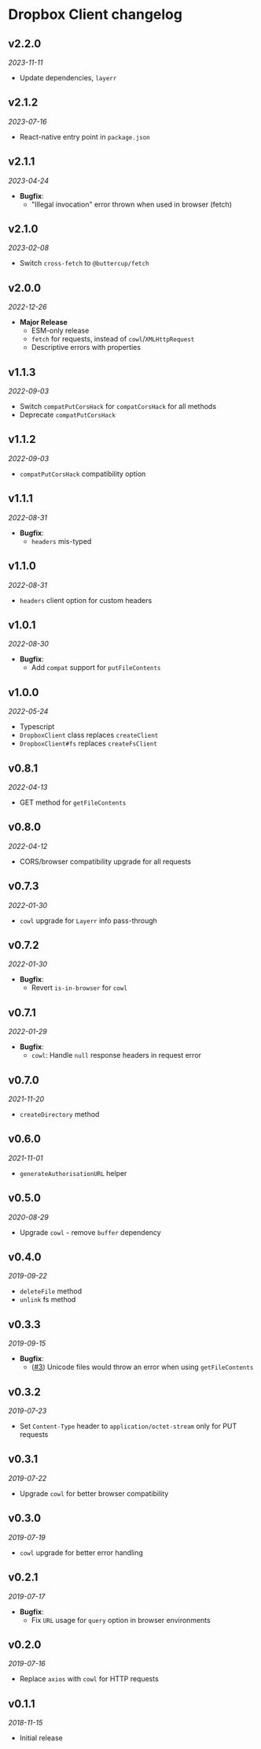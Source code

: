 # Dropbox Client changelog

## v2.2.0
_2023-11-11_

 * Update dependencies, `layerr`

## v2.1.2
_2023-07-16_

 * React-native entry point in `package.json`

## v2.1.1
_2023-04-24_

 * **Bugfix**:
   * "Illegal invocation" error thrown when used in browser (fetch)

## v2.1.0
_2023-02-08_

 * Switch `cross-fetch` to `@buttercup/fetch`

## v2.0.0
_2022-12-26_

 * **Major Release**
   * ESM-only release
   * `fetch` for requests, instead of `cowl`/`XMLHttpRequest`
   * Descriptive errors with properties

## v1.1.3
_2022-09-03_

 * Switch `compatPutCorsHack` for `compatCorsHack` for all methods
 * Deprecate `compatPutCorsHack`

## v1.1.2
_2022-09-03_

 * `compatPutCorsHack` compatibility option

## v1.1.1
_2022-08-31_

 * **Bugfix**:
   * `headers` mis-typed

## v1.1.0
_2022-08-31_

 * `headers` client option for custom headers

## v1.0.1
_2022-08-30_

 * **Bugfix**:
   * Add `compat` support for `putFileContents`

## v1.0.0
_2022-05-24_

 * Typescript
 * `DropboxClient` class replaces `createClient`
 * `DropboxClient#fs` replaces `createFsClient`

## v0.8.1
_2022-04-13_

 * GET method for `getFileContents`

## v0.8.0
_2022-04-12_

 * CORS/browser compatibility upgrade for all requests

## v0.7.3
_2022-01-30_

 * `cowl` upgrade for `Layerr` info pass-through

## v0.7.2
_2022-01-30_

 * **Bugfix**:
   * Revert `is-in-browser` for `cowl`

## v0.7.1
_2022-01-29_

 * **Bugfix**:
   * `cowl`: Handle `null` response headers in request error

## v0.7.0
_2021-11-20_

 * `createDirectory` method

## v0.6.0
_2021-11-01_

 * `generateAuthorisationURL` helper

## v0.5.0
_2020-08-29_

 * Upgrade `cowl` - remove `buffer` dependency

## v0.4.0
_2019-09-22_

 * `deleteFile` method
 * `unlink` fs method

## v0.3.3
_2019-09-15_

 * **Bugfix**:
   * ([#3](https://github.com/buttercup/dropbox-client/issues/3)) Unicode files would throw an error when using `getFileContents`

## v0.3.2
_2019-07-23_

 * Set `Content-Type` header to `application/octet-stream` only for PUT requests

## v0.3.1
_2019-07-22_

 * Upgrade `cowl` for better browser compatibility

## v0.3.0
_2019-07-19_

 * `cowl` upgrade for better error handling

## v0.2.1
_2019-07-17_

 * **Bugfix**:
   * Fix `URL` usage for `query` option in browser environments

## v0.2.0
_2019-07-16_

 * Replace `axios` with `cowl` for HTTP requests

## v0.1.1
_2018-11-15_

 * Initial release
